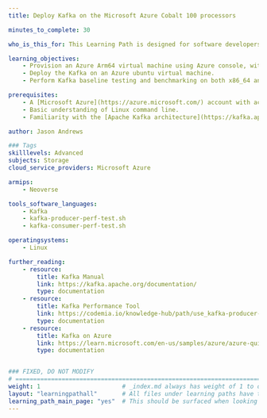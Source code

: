 ```yaml
---
title: Deploy Kafka on the Microsoft Azure Cobalt 100 processors 

minutes_to_complete: 30   

who_is_this_for: This Learning Path is designed for software developers looking to migrate their Kafka workloads from x86_64 to Arm-based platforms, specifically on the Microsoft Azure Cobalt 100 processors.

learning_objectives: 
    - Provision an Azure Arm64 virtual machine using Azure console, with Ubuntu as the base image.
    - Deploy the Kafka on an Azure ubuntu virtual machine.
    - Perform Kafka baseline testing and benchmarking on both x86_64 and Arm64 virtual machine.

prerequisites:
    - A [Microsoft Azure](https://azure.microsoft.com/) account with access to Cobalt 100 based instances (Dpsv6). 
    - Basic understanding of Linux command line.
    - Familiarity with the [Apache Kafka architecture](https://kafka.apache.org/) and deployment practices on Arm64 platforms.

author: Jason Andrews

### Tags
skilllevels: Advanced
subjects: Storage
cloud_service_providers: Microsoft Azure

armips:
    - Neoverse

tools_software_languages:
    - Kafka
    - kafka-producer-perf-test.sh
    - kafka-consumer-perf-test.sh

operatingsystems:
    - Linux

further_reading:
    - resource:
        title: Kafka Manual
        link: https://kafka.apache.org/documentation/
        type: documentation
    - resource:
        title: Kafka Performance Tool
        link: https://codemia.io/knowledge-hub/path/use_kafka-producer-perf-testsh_how_to_set_producer_config_at_kafka_210-0820
        type: documentation
    - resource:        
        title: Kafka on Azure
        link: https://learn.microsoft.com/en-us/samples/azure/azure-quickstart-templates/kafka-ubuntu-multidisks/
        type: documentation


### FIXED, DO NOT MODIFY
# ================================================================================
weight: 1                       # _index.md always has weight of 1 to order correctly
layout: "learningpathall"       # All files under learning paths have this same wrapper
learning_path_main_page: "yes"  # This should be surfaced when looking for related content. Only set for _index.md of learning path content.
---
```

